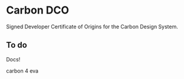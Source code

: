 # Carbon DCO

Signed Developer Certificate of Origins for the Carbon Design System.

## To do

Docs!

carbon 4 eva
